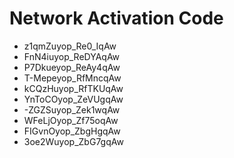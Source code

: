 # Network Activation Code
* z1qmZuyop_Re0_IqAw
* FnN4iuyop_ReDYAqAw
* P7Dkueyop_ReAy4qAw
* T-Mepeyop_RfMncqAw
* kCQzHuyop_RfTKUqAw
* YnToCOyop_ZeVUgqAw
* -ZGZSuyop_Zek1wqAw
* WFeLjOyop_Zf75oqAw
* FIGvnOyop_ZbgHgqAw
* 3oe2Wuyop_ZbG7gqAw